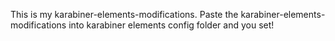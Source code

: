 This is my karabiner-elements-modifications.
Paste the karabiner-elements-modifications into karabiner elements config folder and you set!

